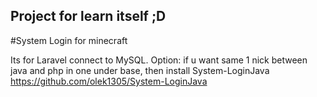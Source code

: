 ## Project for learn itself ;D

#System Login for minecraft

Its for Laravel connect to MySQL. Option: if u want same 1 nick between java and php in one under base, then install System-LoginJava https://github.com/olek1305/System-LoginJava
